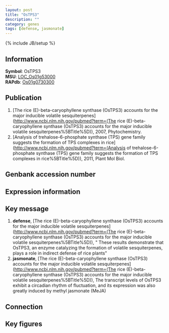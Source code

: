```yaml
---
layout: post
title: "OsTPS3"
description: ""
category: genes
tags: [defense, jasmonate]
---
```

{% include JB/setup %}

## Information
__Symbol__: OsTPS3  
__MSU__: [LOC_Os01g53000](http://rice.plantbiology.msu.edu/cgi-bin/ORF_infopage.cgi?orf=LOC_Os01g53000)  
__RAPdb__: [Os01g0730300](http://rapdb.dna.affrc.go.jp/viewer/gbrowse_details/irgsp1?name=Os01g0730300)  

## Publication
1. [The rice (E)-beta-caryophyllene synthase (OsTPS3) accounts for the major inducible volatile sesquiterpenes](http://www.ncbi.nlm.nih.gov/pubmed?term=(The rice (E)-beta-caryophyllene synthase (OsTPS3) accounts for the major inducible volatile sesquiterpenes%5BTitle%5D)), 2007, Phytochemistry.
2. [Analysis of trehalose-6-phosphate synthase (TPS) gene family suggests the formation of TPS complexes in rice](http://www.ncbi.nlm.nih.gov/pubmed?term=(Analysis of trehalose-6-phosphate synthase (TPS) gene family suggests the formation of TPS complexes in rice%5BTitle%5D)), 2011, Plant Mol Biol.

## Genbank accession number

## Expression information

## Key message
1. __defense__, [The rice (E)-beta-caryophyllene synthase (OsTPS3) accounts for the major inducible volatile sesquiterpenes](http://www.ncbi.nlm.nih.gov/pubmed?term=(The rice (E)-beta-caryophyllene synthase (OsTPS3) accounts for the major inducible volatile sesquiterpenes%5BTitle%5D)), " These results demonstrate that OsTPS3, an enzyme catalyzing the formation of volatile sesquiterpenes, plays a role in indirect defense of rice plants"
2. __jasmonate__, [The rice (E)-beta-caryophyllene synthase (OsTPS3) accounts for the major inducible volatile sesquiterpenes](http://www.ncbi.nlm.nih.gov/pubmed?term=(The rice (E)-beta-caryophyllene synthase (OsTPS3) accounts for the major inducible volatile sesquiterpenes%5BTitle%5D)),  The transcript levels of OsTPS3 exhibit a circadian rhythm of fluctuation, and its expression was also greatly induced by methyl jasmonate (MeJA)

## Connection

## Key figures


